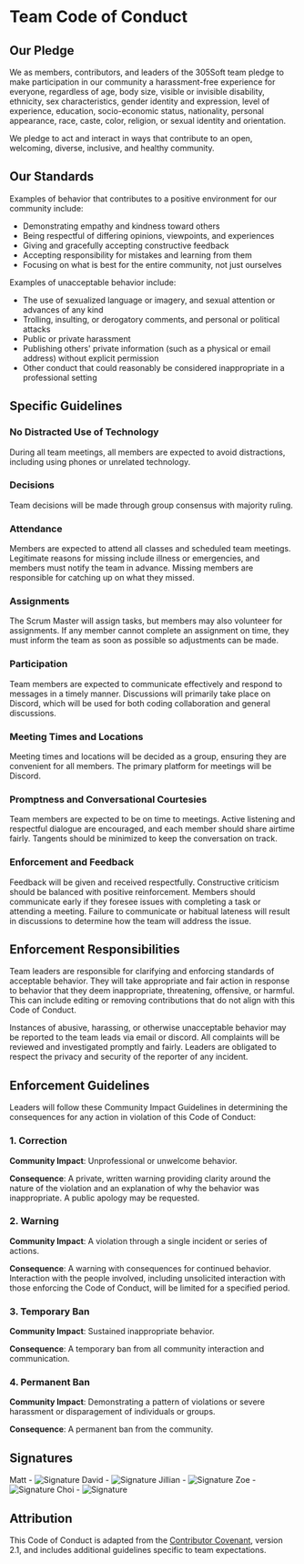 # Team Code of Conduct

## Our Pledge

We as members, contributors, and leaders of the 305Soft team pledge to make participation in our community a harassment-free experience for everyone, regardless of age, body size, visible or invisible disability, ethnicity, sex characteristics, gender identity and expression, level of experience, education, socio-economic status, nationality, personal appearance, race, caste, color, religion, or sexual identity and orientation.

We pledge to act and interact in ways that contribute to an open, welcoming, diverse, inclusive, and healthy community.

## Our Standards

Examples of behavior that contributes to a positive environment for our community include:

- Demonstrating empathy and kindness toward others
- Being respectful of differing opinions, viewpoints, and experiences
- Giving and gracefully accepting constructive feedback
- Accepting responsibility for mistakes and learning from them
- Focusing on what is best for the entire community, not just ourselves

Examples of unacceptable behavior include:

- The use of sexualized language or imagery, and sexual attention or advances of any kind
- Trolling, insulting, or derogatory comments, and personal or political attacks
- Public or private harassment
- Publishing others' private information (such as a physical or email address) without explicit permission
- Other conduct that could reasonably be considered inappropriate in a professional setting

## Specific Guidelines

### No Distracted Use of Technology

During all team meetings, all members are expected to avoid distractions, including using phones or unrelated technology.

### Decisions

Team decisions will be made through group consensus with majority ruling.

### Attendance

Members are expected to attend all classes and scheduled team meetings. Legitimate reasons for missing include illness or emergencies, and members must notify the team in advance. Missing members are responsible for catching up on what they missed.

### Assignments

The Scrum Master will assign tasks, but members may also volunteer for assignments. If any member cannot complete an assignment on time, they must inform the team as soon as possible so adjustments can be made.

### Participation

Team members are expected to communicate effectively and respond to messages in a timely manner. Discussions will primarily take place on Discord, which will be used for both coding collaboration and general discussions.

### Meeting Times and Locations

Meeting times and locations will be decided as a group, ensuring they are convenient for all members. The primary platform for meetings will be Discord.

### Promptness and Conversational Courtesies

Team members are expected to be on time to meetings. Active listening and respectful dialogue are encouraged, and each member should share airtime fairly. Tangents should be minimized to keep the conversation on track.

### Enforcement and Feedback

Feedback will be given and received respectfully. Constructive criticism should be balanced with positive reinforcement. Members should communicate early if they foresee issues with completing a task or attending a meeting. Failure to communicate or habitual lateness will result in discussions to determine how the team will address the issue.

## Enforcement Responsibilities

Team leaders are responsible for clarifying and enforcing standards of acceptable behavior. They will take appropriate and fair action in response to behavior that they deem inappropriate, threatening, offensive, or harmful. This can include editing or removing contributions that do not align with this Code of Conduct.

Instances of abusive, harassing, or otherwise unacceptable behavior may be reported to the team leads via email or discord. All complaints will be reviewed and investigated promptly and fairly. Leaders are obligated to respect the privacy and security of the reporter of any incident.

## Enforcement Guidelines

Leaders will follow these Community Impact Guidelines in determining the consequences for any action in violation of this Code of Conduct:

### 1. Correction

**Community Impact**: Unprofessional or unwelcome behavior.

**Consequence**: A private, written warning providing clarity around the nature of the violation and an explanation of why the behavior was inappropriate. A public apology may be requested.

### 2. Warning

**Community Impact**: A violation through a single incident or series of actions.

**Consequence**: A warning with consequences for continued behavior. Interaction with the people involved, including unsolicited interaction with those enforcing the Code of Conduct, will be limited for a specified period.

### 3. Temporary Ban

**Community Impact**: Sustained inappropriate behavior.

**Consequence**: A temporary ban from all community interaction and communication.

### 4. Permanent Ban

**Community Impact**: Demonstrating a pattern of violations or severe harassment or disparagement of individuals or groups.

**Consequence**: A permanent ban from the community.

## Signatures

Matt - ![Signature](src/IMG_7317.JPG)
David - ![Signature](src/IMG_7319.JPG)
Jillian - ![Signature](src/IMG_7320.JPG)
Zoe - ![Signature](src/signature-Zoe-Chesnais.JPG)
Choi - ![Signature](src/IMG_7318.JPG)

## Attribution

This Code of Conduct is adapted from the [Contributor Covenant](https://www.contributor-covenant.org), version 2.1, and includes additional guidelines specific to team expectations.

